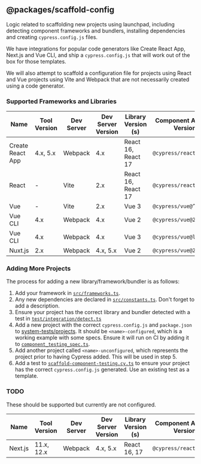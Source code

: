 ## @packages/scaffold-config

Logic related to scaffolding new projects using launchpad, including detecting component frameworks and bundlers, installing dependencies and creating `cypress.config.js` files. 

We have integrations for popular code generators like Create React App, Next.js and Vue CLI, and ship a `cypress.config.js` that will work out of the box for those templates.

We will also attempt to scaffold a configuration file for projects using React and Vue projects using Vite and Webpack that are not necessarily created using a code generator.

### Supported Frameworks and Libraries

| Name | Tool Version | Dev Server | Dev Server Version | Library Version (s) | Component Adaptor Version | Example Project
| --- | ---- | ---- | --- | ---- | ---- | --- |
| Create React App | 4.x, 5.x | Webpack | 4.x | React 16, React 17 | `@cypress/react@latest` | [Link](../../system-tests/projects/create-react-app-configured)
| React | - | Vite | 2.x | React 16, React 17 | `@cypress/react@latest` | [Link](../../system-tests/projects/react-vite-ts-configured)
| Vue | - | Vite | 2.x | Vue 3 | `@cypress/vue@^3.0.0` | [Link](../../system-tests/projects/vue3-vite-ts-configured)
| Vue CLI | 4.x | Webpack | 4.x | Vue 2 | `@cypress/vue@2.0.4` | [Link](../../system-tests/projects/vueclivue2-configured)
| Vue CLI | 4.x | Webpack | 4.x | Vue 3 | `@cypress/vue@latest` | [Link](../../system-tests/projects/vueclivue3-configured)
| Nuxt.js | 2.x | Webpack | 4.x, 5.x | Vue 2 | `@cypress/vue@2.0.4` | [Link](../../system-tests/projects/pristine-nuxtjs-vue2-configured)

### Adding More Projects

The process for adding a new library/framework/bundler is as follows:

1. Add your framework in [`src/frameworks.ts`](./src/frameworks.ts).
2. Any new dependencies are declared in [`src/constants.ts`](./src/constants.ts). Don't forget to add a description.
3. Ensure your project has the correct library and bundler detected with a test in [`test/integration/detect.ts`](./test/integration/scaffold-config.spec.ts)
3. Add a new project with the correct `cypress.config.js` and `package.json` to [system-tests/projects](../../system-tests/projects). It should be `<name>-configured`, which is a working example with some specs. Ensure it will run on CI by adding it to [`component_testing_spec.ts`](../../system-tests/test/component_testing_spec.ts). 
4. Add another project called `<name>-unconfigured`, which represents the project prior to having Cypress added. This will be used in step 5.
5. Add a test to [`scaffold-component-testing.cy.ts`](../launchpad/cypress/e2e/scaffold-component-testing.cy.ts) to ensure your project has the correct `cypress.config.js` generated. Use an existing test as a template.

### TODO

These should be supported but currently are not configured.

| Name | Tool Version | Dev Server | Dev Server Version | Library Version (s) | Component Adaptor Version | Example Project
| --- | ---- | ---- | --- | ---- | ---- | --- |
| Next.js | 11.x, 12.x | Webpack | 4.x, 5.x | React 16, 17 | `@cypress/react@latest` | [Link](../../system-tests/projects/nextjs-configured)
